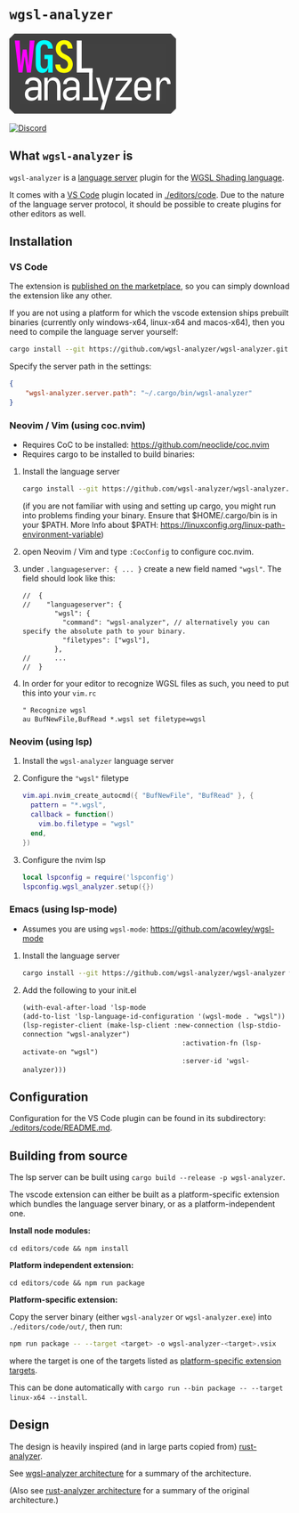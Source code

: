 # `wgsl-analyzer`

![wgsl-analyzer logo](logo.svg)

[![Discord](https://img.shields.io/discord/691052431525675048.svg?label=&logo=discord&logoColor=ffffff&color=7389D8&labelColor=6A7EC2)](https://discord.gg/dZJ3JTbhaU)

## What `wgsl-analyzer` is

`wgsl-analyzer` is a [language server](https://microsoft.github.io/language-server-protocol) plugin for the [WGSL Shading language](https://www.w3.org/TR/WGSL).

It comes with a [VS Code](https://code.visualstudio.com) plugin located in [./editors/code](./editors/code).
Due to the nature of the language server protocol, it should be possible to create plugins for other editors as well.

## Installation

### VS Code

The extension is [published on the marketplace](https://marketplace.visualstudio.com/items?itemName=wgsl-analyzer.wgsl-analyzer), so you can simply download the extension like any other.

If you are not using a platform for which the vscode extension ships prebuilt binaries (currently only windows-x64, linux-x64 and macos-x64), then you need to compile the language server yourself:

```bash
cargo install --git https://github.com/wgsl-analyzer/wgsl-analyzer.git wgsl-analyzer
```

Specify the server path in the settings:

```json
{
    "wgsl-analyzer.server.path": "~/.cargo/bin/wgsl-analyzer"
}
```

### Neovim / Vim (using coc.nvim)

- Requires CoC to be installed: <https://github.com/neoclide/coc.nvim>
- Requires cargo to be installed to build binaries:

1. Install the language server

    ```bash
    cargo install --git https://github.com/wgsl-analyzer/wgsl-analyzer.git wgsl-analyzer
    ```

    (if you are not familiar with using and setting up cargo, you might run into problems finding your binary.
    Ensure that $HOME/.cargo/bin is in your $PATH. More Info about $PATH: <https://linuxconfig.org/linux-path-environment-variable>)

2. open Neovim / Vim and type `:CocConfig` to configure coc.nvim.

3. under `.languageserver: { ... }` create a new field named `"wgsl"`. The field should look like this:

    ```jsonc
    //  {
    //    "languageserver": {
            "wgsl": {
              "command": "wgsl-analyzer", // alternatively you can specify the absolute path to your binary.
              "filetypes": ["wgsl"],
            },
    //      ...
    //  }
    ```

4. In order for your editor to recognize WGSL files as such, you need to put this into your `vim.rc`

    ```vim
    " Recognize wgsl
    au BufNewFile,BufRead *.wgsl set filetype=wgsl
    ```

### Neovim (using lsp)

1. Install the `wgsl-analyzer` language server
2. Configure the `"wgsl"` filetype

    ```lua
    vim.api.nvim_create_autocmd({ "BufNewFile", "BufRead" }, {
      pattern = "*.wgsl",
      callback = function()
        vim.bo.filetype = "wgsl"
      end,
    })
    ```

3. Configure the nvim lsp

    ```lua
    local lspconfig = require('lspconfig')
    lspconfig.wgsl_analyzer.setup({})
    ```

### Emacs (using lsp-mode)

- Assumes you are using `wgsl-mode`: <https://github.com/acowley/wgsl-mode>

1. Install the language server

    ```bash
    cargo install --git https://github.com/wgsl-analyzer/wgsl-analyzer wgsl-analyzer
    ```

2. Add the following to your init.el

    ```emacs-lisp
    (with-eval-after-load 'lsp-mode
    (add-to-list 'lsp-language-id-configuration '(wgsl-mode . "wgsl"))
    (lsp-register-client (make-lsp-client :new-connection (lsp-stdio-connection "wgsl-analyzer")
                                            :activation-fn (lsp-activate-on "wgsl")
                                            :server-id 'wgsl-analyzer)))
    ```

## Configuration

Configuration for the VS Code plugin can be found in its subdirectory: [./editors/code/README.md](./editors/code/README.md).

## Building from source

The lsp server can be built using `cargo build --release -p wgsl-analyzer`.

The vscode extension can either be built as a platform-specific extension which bundles the language server binary, or as a platform-independent one.

**Install node modules:**

`cd editors/code && npm install`

**Platform independent extension:**

`cd editors/code && npm run package`

**Platform-specific extension:**

Copy the server binary (either `wgsl-analyzer` or `wgsl-analyzer.exe`) into `./editors/code/out/`, then run:

```bash
npm run package -- --target <target> -o wgsl-analyzer-<target>.vsix
```

where the target is one of the targets listed as [platform-specific extension targets](https://code.visualstudio.com/api/working-with-extensions/publishing-extension#platformspecific-extensions).

This can be done automatically with `cargo run --bin package -- --target linux-x64 --install`.

## Design

The design is heavily inspired (and in large parts copied from) [rust-analyzer](https://github.com/rust-lang/rust-analyzer).

See [wgsl-analyzer architecture](https://wgsl-analyzer.github.io/book/contributing/architecture.html) for a summary of the architecture.

(Also see [rust-analyzer architecture](https://rust-analyzer.github.io/book/contributing/architecture.html) for a summary of the original architecture.)
